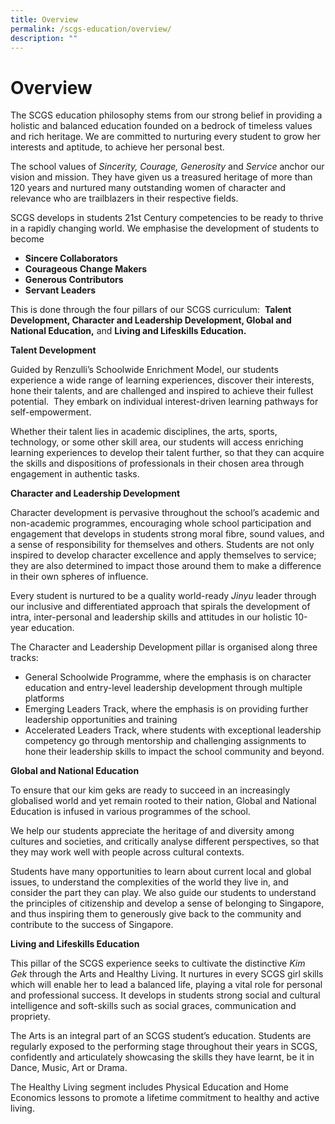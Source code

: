 ```yaml
---
title: Overview
permalink: /scgs-education/overview/
description: ""
---
```

# **Overview**

The SCGS education philosophy stems from our strong belief in providing a holistic and balanced education founded on a bedrock of timeless values and rich heritage. We are committed to nurturing every student to grow her interests and aptitude, to achieve her personal best.

The school values of _Sincerity, Courage, Generosity_ and _Service_ anchor our vision and mission. They have given us a treasured heritage of more than 120 years and nurtured many outstanding women of character and relevance who are trailblazers in their respective fields.

SCGS develops in students 21st Century competencies to be ready to thrive in a rapidly changing world. We emphasise the development of students to become

*   **Sincere Collaborators**
*   **Courageous Change Makers**
*   **Generous Contributors**
*   **Servant Leaders**

This is done through the four pillars of our SCGS curriculum:  **Talent Development, Character and Leadership Development, Global and National Education,** and **Living and Lifeskills Education.**

**Talent Development**

Guided by Renzulli’s Schoolwide Enrichment Model, our students experience a wide range of learning experiences, discover their interests, hone their talents, and are challenged and inspired to achieve their fullest potential.  They embark on individual interest-driven learning pathways for self-empowerment.

Whether their talent lies in academic disciplines, the arts, sports, technology, or some other skill area, our students will access enriching learning experiences to develop their talent further, so that they can acquire the skills and dispositions of professionals in their chosen area through engagement in authentic tasks.

**Character and Leadership Development**

Character development is pervasive throughout the school’s academic and non-academic programmes, encouraging whole school participation and engagement that develops in students strong moral fibre, sound values, and a sense of responsibility for themselves and others. Students are not only inspired to develop character excellence and apply themselves to service; they are also determined to impact those around them to make a difference in their own spheres of influence.

Every student is nurtured to be a quality world-ready _Jinyu_ leader through our inclusive and differentiated approach that spirals the development of intra, inter-personal and leadership skills and attitudes in our holistic 10-year education.

The Character and Leadership Development pillar is organised along three tracks:

*   General Schoolwide Programme, where the emphasis is on character education and entry-level leadership development through multiple platforms
*   Emerging Leaders Track, where the emphasis is on providing further leadership opportunities and training
*   Accelerated Leaders Track, where students with exceptional leadership competency go through mentorship and challenging assignments to hone their leadership skills to impact the school community and beyond.

**Global and National Education**

To ensure that our kim geks are ready to succeed in an increasingly globalised world and yet remain rooted to their nation, Global and National Education is infused in various programmes of the school.

We help our students appreciate the heritage of and diversity among cultures and societies, and critically analyse different perspectives, so that they may work well with people across cultural contexts.

Students have many opportunities to learn about current local and global issues, to understand the complexities of the world they live in, and consider the part they can play. We also guide our students to understand the principles of citizenship and develop a sense of belonging to Singapore, and thus inspiring them to generously give back to the community and contribute to the success of Singapore.

**Living and Lifeskills Education**

This pillar of the SCGS experience seeks to cultivate the distinctive _Kim Gek_ through the Arts and Healthy Living. It nurtures in every SCGS girl skills which will enable her to lead a balanced life, playing a vital role for personal and professional success. It develops in students strong social and cultural intelligence and soft-skills such as social graces, communication and propriety.

The Arts is an integral part of an SCGS student’s education. Students are regularly exposed to the performing stage throughout their years in SCGS, confidently and articulately showcasing the skills they have learnt, be it in Dance, Music, Art or Drama.

The Healthy Living segment includes Physical Education and Home Economics lessons to promote a lifetime commitment to healthy and active living.